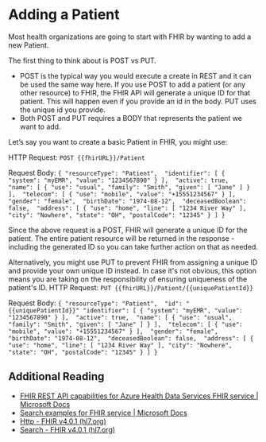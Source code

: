 # Adding a Patient
Most health organizations are going to start with FHIR by wanting to add a new Patient.

The first thing to think about is POST vs PUT.
- POST is the typical way you would execute a create in REST and it can be used the same way here. If you use POST to add a patient (or any other resource) to FHIR, the FHIR API will generate a unique ID for that patient. This will happen even if you provide an id in the body.
PUT uses the unique id you provide.
- Both POST and PUT requires a BODY that represents the patient we want to add.

Let’s say you want to create a basic Patient in FHIR, you might use:

HTTP Request: `POST {{fhirURL}}/Patient`

Request Body:
`{
    "resourceType": "Patient", 
    "identifier": [
        { "system": "myEMR", "value": "1234567890" }
    ], 
    "active": true, 
    "name": [
        { "use": "usual", "family": "Smith", "given": [ "Jane" ] }
    ], 
    "telecom": [
        { "use": "mobile", "value": "+15551234567" }
    ], 
    "gender": "female", 
    "birthDate": "1974-08-12", 
    "deceasedBoolean": false, 
    "address": [
        { "use": "home", "line": [ "1234 River Way" ], "city": "Nowhere", "state": "OH", "postalCode": "12345" }
    ]
}`

Since the above request is a POST, FHIR will generate a unique ID for the patient. The entire patient resource will be returned in the response - including the generated ID so you can take further action on that as needed.

Alternatively, you might use PUT to prevent FHIR from assigning a unique ID and provide your own unique ID instead. In case it's not obvious, this option means you are taking on the responsibility of ensuring uniqueness of the patient's ID.
HTTP Request: `PUT {{fhirURL}}/Patient/{{uniquePatientId}}`

Request Body:
`{
    "resourceType": "Patient", 
    "id": "{{uniquePatientId}}"
    "identifier": [
        { "system": "myEMR", "value": "1234567890" }
    ], 
    "active": true, 
    "name": [
        { "use": "usual", "family": "Smith", "given": [ "Jane" ] }
    ], 
    "telecom": [
        { "use": "mobile", "value": "+15551234567" }
    ], 
    "gender": "female", 
    "birthDate": "1974-08-12", 
    "deceasedBoolean": false, 
    "address": [
        { "use": "home", "line": [ "1234 River Way" ], "city": "Nowhere", "state": "OH", "postalCode": "12345" }
    ]
}`

## Additional Reading

- [FHIR REST API capabilities for Azure Health Data Services FHIR service | Microsoft Docs](https://docs.microsoft.com/en-us/azure/healthcare-apis/fhir/fhir-rest-api-capabilities)
- [Search examples for FHIR service | Microsoft Docs](https://docs.microsoft.com/en-us/azure/healthcare-apis/fhir/search-samples)  
- [Http - FHIR v4.0.1 (hl7.org)](https://www.hl7.org/fhir/http.html#delete)
- [Search - FHIR v4.0.1 (hl7.org)](https://www.hl7.org/fhir/search.html)
